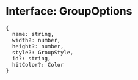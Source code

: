 # Interface: GroupOptions

<pre>
{
  name: string,
  width?: number,
  height?: number,
  style?: <Ref to="./group-style">GroupStyle</Ref>,
  id?: string,
  hitColor?: <Ref to="../classes/color">Color</Ref>
}
</pre>
